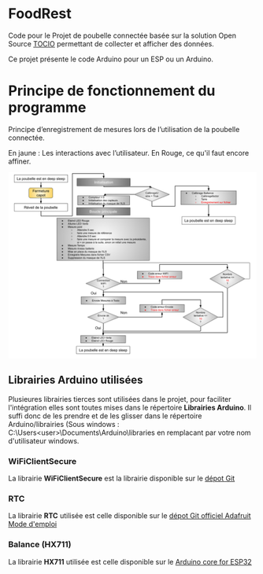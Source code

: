 # FoodRest
Code pour le Projet de poubelle connectée basée sur la solution Open Source [TOCIO](https://github.com/UBO-Open-factory/TOCIO-Back-office) permettant de collecter et afficher des données.

Ce projet présente le code Arduino pour un ESP ou un Arduino.

# Principe de fonctionnement du programme
Principe d’enregistrement de mesures lors de l’utilisation de la poubelle connectée.

En jaune : Les interactions avec l’utilisateur.
En Rouge, ce qu'il faut encore affiner.

![Algorythme](./Algorythme.png?raw=true "Algorythme")


## Librairies Arduino utilisées
Plusieures librairies tierces sont utilisées dans le projet, pour faciliter l'intégration elles sont toutes mises dans le répertoire **Librairies Arduino**. Il suffi donc de les prendre et de les glisser dans le répertoire Arduino/librairies (Sous windows : C:\Users\<user>\Documents\Arduino\libraries en remplacant <user> par votre nom d'utilisateur windows.

### WiFiClientSecure
La librairie **WiFiClientSecure** est la librairie disponible sur le [dépot Git](https://github.com/espressif/arduino-esp32/tree/master/libraries/WiFiClientSecure)

### RTC
La librairie **RTC** utilisée est celle disponible sur le [dépot Git officiel Adafruit](https://github.com/adafruit/RTClib)
[Mode d'emploi](https://learn.adafruit.com/adafruit-pcf8523-real-time-clock?view=all)

### Balance (HX711)
La librairie **HX711** utilisée est celle disponible sur le [Arduino core for ESP32](https://github.com/espressif/arduino-esp32)
